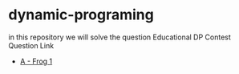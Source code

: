 # dynamic-programing
in this repository we will solve the question Educational DP Contest
Question Link
- [A - Frog 1](https://atcoder.jp/contests/dp/tasks/dp_a)
